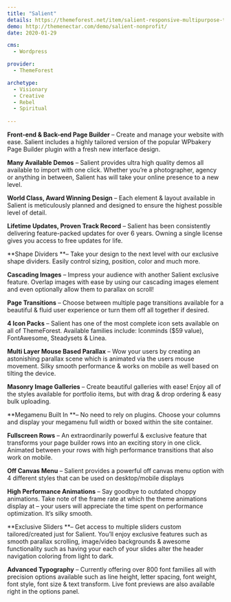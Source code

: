 ```yaml
---
title: "Salient"
details: https://themeforest.net/item/salient-responsive-multipurpose-theme/4363266
demo: http://themenectar.com/demo/salient-nonprofit/
date: 2020-01-29

cms: 
  - Wordpress

provider: 
  - ThemeForest

archetype:
  - Visionary
  - Creative
  - Rebel
  - Spiritual
  
---
```


**Front-end & Back-end Page Builder** – Create and manage your website with ease. Salient includes a highly tailored version of the popular WPbakery Page Builder plugin with a fresh new interface design.

**Many Available Demos** – Salient provides ultra high quality demos all available to import with one click. Whether you’re a photographer, agency or anything in between, Salient has will take your online presence to a new level.

**World Class, Award Winning Design** – Each element & layout available in Salient is meticulously planned and designed to ensure the highest possible level of detail.

**Lifetime Updates, Proven Track Record** – Salient has been consistently delivering feature-packed updates for over 6 years. Owning a single license gives you access to free updates for life.

**Shape Dividers **– Take your design to the next level with our exclusive shape dividers. Easily control sizing, position, color and much more.

**Cascading Images** – Impress your audience with another Salient exclusive feature. Overlap images with ease by using our cascading images element and even optionally allow them to parallax on scroll!

**Page Transitions** – Choose between multiple page transitions available for a beautiful & fluid user experience or turn them off all together if desired.

**4 Icon Packs** – Salient has one of the most complete icon sets available on all of ThemeForest. Available families include: Iconminds ($59 value), FontAwesome, Steadysets & Linea.

**Multi Layer Mouse Based Parallax** – Wow your users by creating an astonishing parallax scene which is animated via the users mouse movement. Silky smooth performance & works on mobile as well based on tilting the device.

**Masonry Image Galleries** – Create beautiful galleries with ease! Enjoy all of the styles available for portfolio items, but with drag & drop ordering & easy bulk uploading.

**Megamenu Built In **– No need to rely on plugins. Choose your columns and display your megamenu full width or boxed within the site container.

**Fullscreen Rows** – An extraordinarily powerful & exclusive feature that transforms your page builder rows into an exciting story in one click. Animated between your rows with high performance transitions that also work on mobile.

**Off Canvas Menu** – Salient provides a powerful off canvas menu option with 4 different styles that can be used on desktop/mobile displays

**High Performance Animations** – Say goodbye to outdated choppy animations. Take note of the frame rate at which the theme animations display at – your users will appreciate the time spent on performance optimization. It’s silky smooth.

**Exclusive Sliders **– Get access to multiple sliders custom tailored/created just for Salient. You’ll enjoy exclusive features such as smooth parallax scrolling, image/video backgrounds & awesome functionality such as having your each of your slides alter the header navigation coloring from light to dark.

**Advanced Typography** – Currently offering over 800 font families all with precision options available such as line height, letter spacing, font weight, font style, font size & text transform. Live font previews are also available right in the options panel.